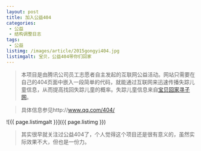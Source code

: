 ```yaml
---
layout: post
title: 加入公益404
categories:
 - 公益
 - 结构调整日志
tags:
 - 公益
listimg: /images/article/2015gongyi404.jpg
listimgalt: 宝贝，公益404带你们回家
---
```



>本项目是由腾讯公司员工志愿者自主发起的互联网公益活动。网站只需要在自己的404页面中嵌入一段简单的代码，就能通过互联网来迅速传播失踪儿童信息，从而提高找回失踪儿童的概率。失踪儿童信息来自[宝贝回家寻子网](http://bbs.baobeihuijia.com/forum.php)。

>具体信息参见http://www.qq.com/404/

<!-- more -->

![{{ page.listimgalt }}]({{ page.listimg }})

>其实很早就关注过公益404了，个人觉得这个项目还是很有意义的，虽然实际效果不大，但也是一份力。


